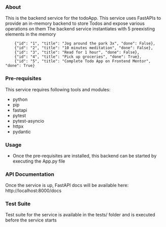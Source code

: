 ### About
This is the backend service for the todoApp. This service uses FastAPIs to provide an in-memory backend to store Todos and expose various operations on them
The backend service instantiates with 5 preexisting elements in the memory

```
    {"id": "1", "title": "Jog around the park 3x", "done": False},
    {"id": "2", "title": "10 minutes meditation", "done": False},
    {"id": "3", "title": "Read for 1 hour", "done": False},
    {"id": "4", "title": "Pick up groceries", "done": True},
    {"id": "5", "title": "Complete Todo App on Frontend Mentor", "done": True}
```

### Pre-requisites
This service requires following tools and modules:
- python
- pip 
- fastapi
- pytest
- pytest-asyncio
- httpx 
- pydantic

### Usage
- Once the pre-requisites are installed, this backend can be started by executing the App.py file

### API Documentation
Once the service is up, FastAPI docs will be available here: http://localhost:8000/docs

### Test Suite
Test suite for the service is available in the tests/ folder and is executed before the service starts
